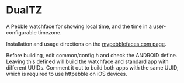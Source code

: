 # DualTZ

A Pebble watchface for showing local time, and the time in a
user-configurable timezone.

Installation and usage directions on the [mypebblefaces.com page](http://www.mypebblefaces.com/view?fID=5432&aName=stibbons&pageTitle=DualTZ&auID=6748).

Before building, edit common/config.h and check the ANDROID define. Leaving
this defined will build the watchface and standard app with different UUIDs.
Comment it out to build both apps with the same UUID, which is required to
use httpebble on iOS devices.

